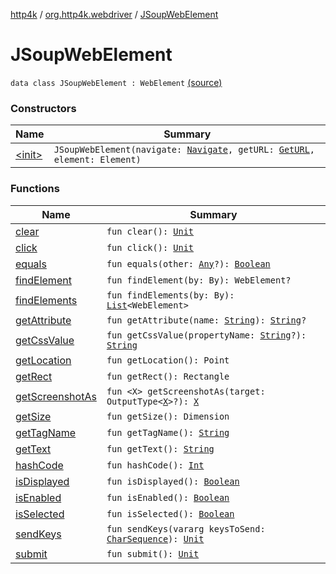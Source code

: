 [http4k](../../index.md) / [org.http4k.webdriver](../index.md) / [JSoupWebElement](./index.md)

# JSoupWebElement

`data class JSoupWebElement : WebElement` [(source)](https://github.com/http4k/http4k/blob/master/http4k-testing-webdriver/src/main/kotlin/org/http4k/webdriver/JSoupWebElement.kt#L20)

### Constructors

| Name | Summary |
|---|---|
| [&lt;init&gt;](-init-.md) | `JSoupWebElement(navigate: `[`Navigate`](../-navigate.md)`, getURL: `[`GetURL`](../-get-u-r-l.md)`, element: Element)` |

### Functions

| Name | Summary |
|---|---|
| [clear](clear.md) | `fun clear(): `[`Unit`](https://kotlinlang.org/api/latest/jvm/stdlib/kotlin/-unit/index.html) |
| [click](click.md) | `fun click(): `[`Unit`](https://kotlinlang.org/api/latest/jvm/stdlib/kotlin/-unit/index.html) |
| [equals](equals.md) | `fun equals(other: `[`Any`](https://kotlinlang.org/api/latest/jvm/stdlib/kotlin/-any/index.html)`?): `[`Boolean`](https://kotlinlang.org/api/latest/jvm/stdlib/kotlin/-boolean/index.html) |
| [findElement](find-element.md) | `fun findElement(by: By): WebElement?` |
| [findElements](find-elements.md) | `fun findElements(by: By): `[`List`](https://kotlinlang.org/api/latest/jvm/stdlib/kotlin.collections/-list/index.html)`<WebElement>` |
| [getAttribute](get-attribute.md) | `fun getAttribute(name: `[`String`](https://kotlinlang.org/api/latest/jvm/stdlib/kotlin/-string/index.html)`): `[`String`](https://kotlinlang.org/api/latest/jvm/stdlib/kotlin/-string/index.html)`?` |
| [getCssValue](get-css-value.md) | `fun getCssValue(propertyName: `[`String`](https://kotlinlang.org/api/latest/jvm/stdlib/kotlin/-string/index.html)`?): `[`String`](https://kotlinlang.org/api/latest/jvm/stdlib/kotlin/-string/index.html) |
| [getLocation](get-location.md) | `fun getLocation(): Point` |
| [getRect](get-rect.md) | `fun getRect(): Rectangle` |
| [getScreenshotAs](get-screenshot-as.md) | `fun <X> getScreenshotAs(target: OutputType<`[`X`](get-screenshot-as.md#X)`>?): `[`X`](get-screenshot-as.md#X) |
| [getSize](get-size.md) | `fun getSize(): Dimension` |
| [getTagName](get-tag-name.md) | `fun getTagName(): `[`String`](https://kotlinlang.org/api/latest/jvm/stdlib/kotlin/-string/index.html) |
| [getText](get-text.md) | `fun getText(): `[`String`](https://kotlinlang.org/api/latest/jvm/stdlib/kotlin/-string/index.html) |
| [hashCode](hash-code.md) | `fun hashCode(): `[`Int`](https://kotlinlang.org/api/latest/jvm/stdlib/kotlin/-int/index.html) |
| [isDisplayed](is-displayed.md) | `fun isDisplayed(): `[`Boolean`](https://kotlinlang.org/api/latest/jvm/stdlib/kotlin/-boolean/index.html) |
| [isEnabled](is-enabled.md) | `fun isEnabled(): `[`Boolean`](https://kotlinlang.org/api/latest/jvm/stdlib/kotlin/-boolean/index.html) |
| [isSelected](is-selected.md) | `fun isSelected(): `[`Boolean`](https://kotlinlang.org/api/latest/jvm/stdlib/kotlin/-boolean/index.html) |
| [sendKeys](send-keys.md) | `fun sendKeys(vararg keysToSend: `[`CharSequence`](https://kotlinlang.org/api/latest/jvm/stdlib/kotlin/-char-sequence/index.html)`): `[`Unit`](https://kotlinlang.org/api/latest/jvm/stdlib/kotlin/-unit/index.html) |
| [submit](submit.md) | `fun submit(): `[`Unit`](https://kotlinlang.org/api/latest/jvm/stdlib/kotlin/-unit/index.html) |
